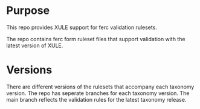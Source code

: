 # Purpose

This repo provides XULE support for ferc validation rulesets.

The repo contains ferc form ruleset files that support validation with the latest version of XULE.

# Versions
There are different versions of the rulesets that accompany each taxonomy version.  The repo has seperate branches for each taxonomy version.  The main branch reflects the validation rules for the latest taxonomy release.
